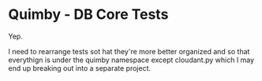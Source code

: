 Quimby - DB Core Tests
======================

Yep.

I need to rearrange tests sot hat they're more better organized
and so that everythign is under the quimby namespace except cloudant.py
which I may end up breaking out into a separate project.
